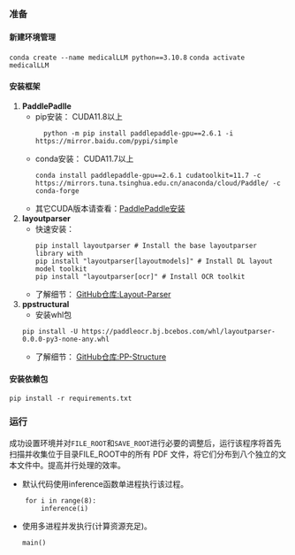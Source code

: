 ### 准备
#### 新建环境管理
`conda create --name medicalLLM python==3.10.8`
`conda activate medicalLLM`
#### 安装框架
1. **PaddlePadlle**
   * pip安装：
      CUDA11.8以上
      ```
        python -m pip install paddlepaddle-gpu==2.6.1 -i https://mirror.baidu.com/pypi/simple
      ```
   * conda安装：
       CUDA11.7以上
       ```
       conda install paddlepaddle-gpu==2.6.1 cudatoolkit=11.7 -c https://mirrors.tuna.tsinghua.edu.cn/anaconda/cloud/Paddle/ -c conda-forge
       ```
   * 其它CUDA版本请查看：[PaddlePaddle安装](https://www.paddlepaddle.org.cn/en/install/quick?docurl=/documentation/docs/en/install/pip/linux-pip_en.html)
2. **layoutparser**
   * 快速安装：
        ```
        pip install layoutparser # Install the base layoutparser library with
        pip install "layoutparser[layoutmodels]" # Install DL layout model toolkit
        pip install "layoutparser[ocr]" # Install OCR toolkit
        ```
   * 了解细节：
      [GitHub仓库:Layout-Parser](https://github.com/Layout-Parser/)
3. **ppstructural**
   * 安装whl包
    ```
    pip install -U https://paddleocr.bj.bcebos.com/whl/layoutparser-0.0.0-py3-none-any.whl
    ```
   * 了解细节：
      [GitHub仓库:PP-Structure](https://github.com/PaddlePaddle/PaddleOCR/tree/main/ppstructure)
#### 安装依赖包
`pip install -r requirements.txt`

### 运行
成功设置环境并对`FILE_ROOT`和`SAVE_ROOT`进行必要的调整后，运行该程序将首先扫描并收集位于目录FILE_ROOT中的所有 PDF 文件，将它们分布到八个独立的文本文件中。提高并行处理的效率。
* 默认代码使用inference函数单进程执行该过程。
```
    for i in range(8):
        inference(i)
```
* 使用多进程并发执行(计算资源充足)。
  ```
  main()
  ```


